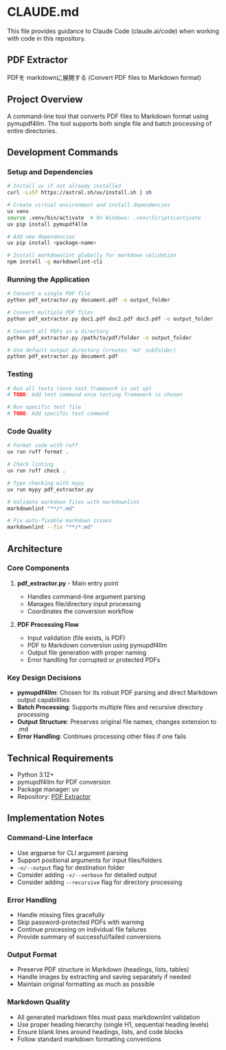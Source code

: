# CLAUDE.md

This file provides guidance to Claude Code (claude.ai/code) when working with code in this repository.

## PDF Extractor

PDFを markdownに展開する (Convert PDF files to Markdown format)

## Project Overview

A command-line tool that converts PDF files to Markdown format using pymupdf4llm. The tool supports both single file and batch processing of entire directories.

## Development Commands

### Setup and Dependencies

```bash
# Install uv if not already installed
curl -LsSf https://astral.sh/uv/install.sh | sh

# Create virtual environment and install dependencies
uv venv
source .venv/bin/activate  # On Windows: .venv\Scripts\activate
uv pip install pymupdf4llm

# Add new dependencies
uv pip install <package-name>

# Install markdownlint globally for markdown validation
npm install -g markdownlint-cli
```

### Running the Application

```bash
# Convert a single PDF file
python pdf_extractor.py document.pdf -o output_folder

# Convert multiple PDF files
python pdf_extractor.py doc1.pdf doc2.pdf doc3.pdf -o output_folder

# Convert all PDFs in a directory
python pdf_extractor.py /path/to/pdf/folder -o output_folder

# Use default output directory (creates 'md' subfolder)
python pdf_extractor.py document.pdf
```

### Testing

```bash
# Run all tests (once test framework is set up)
# TODO: Add test command once testing framework is chosen

# Run specific test file
# TODO: Add specific test command
```

### Code Quality

```bash
# Format code with ruff
uv run ruff format .

# Check linting
uv run ruff check .

# Type checking with mypy
uv run mypy pdf_extractor.py

# Validate markdown files with markdownlint
markdownlint "**/*.md"

# Fix auto-fixable markdown issues
markdownlint --fix "**/*.md"
```

## Architecture

### Core Components

1. **pdf_extractor.py** - Main entry point
   - Handles command-line argument parsing
   - Manages file/directory input processing
   - Coordinates the conversion workflow

2. **PDF Processing Flow**
   - Input validation (file exists, is PDF)
   - PDF to Markdown conversion using pymupdf4llm
   - Output file generation with proper naming
   - Error handling for corrupted or protected PDFs

### Key Design Decisions

- **pymupdf4llm**: Chosen for its robust PDF parsing and direct Markdown output capabilities
- **Batch Processing**: Supports multiple files and recursive directory processing
- **Output Structure**: Preserves original file names, changes extension to .md
- **Error Handling**: Continues processing other files if one fails

## Technical Requirements

- Python 3.12+
- pymupdf4llm for PDF conversion
- Package manager: uv
- Repository: [PDF Extractor](git@github.com:Prototype-Cafe-LLC/pdf_extractor.git)

## Implementation Notes

### Command-Line Interface

- Use argparse for CLI argument parsing
- Support positional arguments for input files/folders
- `-o/--output` flag for destination folder
- Consider adding `-v/--verbose` for detailed output
- Consider adding `--recursive` flag for directory processing

### Error Handling

- Handle missing files gracefully
- Skip password-protected PDFs with warning
- Continue processing on individual file failures
- Provide summary of successful/failed conversions

### Output Format

- Preserve PDF structure in Markdown (headings, lists, tables)
- Handle images by extracting and saving separately if needed
- Maintain original formatting as much as possible

### Markdown Quality

- All generated markdown files must pass markdownlint validation
- Use proper heading hierarchy (single H1, sequential heading levels)
- Ensure blank lines around headings, lists, and code blocks
- Follow standard markdown formatting conventions
